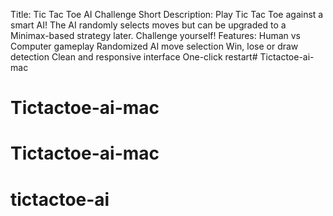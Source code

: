 Title:
Tic Tac Toe AI Challenge
Short Description:
Play Tic Tac Toe against a smart AI! The AI randomly selects moves but can be upgraded to a Minimax-based strategy later. Challenge yourself!
Features:
Human vs Computer gameplay
Randomized AI move selection
Win, lose or draw detection
Clean and responsive interface
One-click restart# Tictactoe-ai-mac
# Tictactoe-ai-mac
# Tictactoe-ai-mac
# tictactoe-ai
